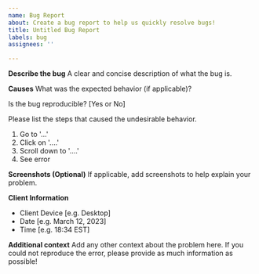 ```yaml
---
name: Bug Report
about: Create a bug report to help us quickly resolve bugs!
title: Untitled Bug Report
labels: bug
assignees: ''

---
```


**Describe the bug**
A clear and concise description of what the bug is.


**Causes**
What was the expected behavior (if applicable)?

Is the bug reproducible? [Yes or No]

Please list the steps that caused the undesirable behavior.
1. Go to '...'
2. Click on '....'
3. Scroll down to '....'
4. See error


**Screenshots (Optional)**
If applicable, add screenshots to help explain your problem.


**Client Information**
 - Client Device [e.g. Desktop]
 - Date [e.g. March 12, 2023]
 - Time [e.g. 18:34 EST]


**Additional context**
Add any other context about the problem here. If you could not reproduce the error, please provide as much information as possible!

